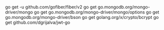 go get -u github.com/gofiber/fiber/v2
go get go.mongodb.org/mongo-driver/mongo
go get go.mongodb.org/mongo-driver/mongo/options
go get go.mongodb.org/mongo-driver/bson
go get golang.org/x/crypto/bcrypt
go get github.com/dgrijalva/jwt-go
